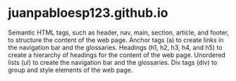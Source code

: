 # juanpabloesp123.github.io
Semantic HTML tags, such as header, nav, main, section, article, and footer, to structure the content of the web page.
    Anchor tags (a) to create links in the navigation bar and the glossaries.
    Headings (h1, h2, h3, h4, and h5) to create a hierarchy of headings for the content of the web page.
    Unordered lists (ul) to create the navigation bar and the glossaries.
    Div tags (div) to group and style elements of the web page.
